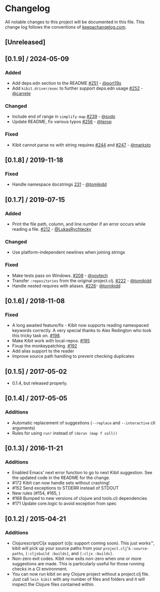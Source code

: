 # Changelog

All notable changes to this project will be documented in this file. This change log follows the conventions of [keepachangelog.com](http://keepachangelog.com).

## [Unreleased]

## [0.1.9] / 2024-05-09

### Added

* Add deps.edn section to the README [#251](https://github.com/clj-commons/kibit/pull/251) - [@port19x](https://github.com/port19x)
* Add `kibit.driver/exec` to further support deps.edn usage [#252](https://github.com/clj-commons/kibit/pull/252) - [@carrete](https://github.com/carrete)

### Changed

* Include end of range in `simplify-map` [#239](https://github.com/clj-commons/kibit/pull/239) - [@svdo](https://github.com/svdo)
* Update README, fix various typos [#256](https://github.com/clj-commons/kibit/pull/256) - [@terop](https://github.com/terop)

### Fixed

* Kibit cannot parse ns with string requires [#244](https://github.com/clj-commons/kibit/pull/244) and [#247](https://github.com/clj-commons/kibit/pull/247) - [@marksto](https://github.com/marksto)

## [0.1.8] / 2019-11-18

### Fixed

* Handle namespace docstrings [231](https://github.com/jonase/kibit/issues/231) - [@tomjkidd](https://github.com/tomjkidd)

## [0.1.7] / 2019-07-15

### Added

* Print the file path, column, and line number if an error occurs while reading a file. [#212](https://github.com/jonase/kibit/pull/212) - [@LukasRychtecky](https://github.com/LukasRychtecky)

### Changed

* Use platform-independent newlines when joining strings

### Fixed

* Make tests pass on Windows. [#208](https://github.com/jonase/kibit/pull/208) - [@voytech](https://github.com/voytech)
* Transfer `:repositories` from the original project.clj. [#222](https://github.com/jonase/kibit/pull/226) - [@tomjkidd](https://github.com/tomjkidd)
* Handle nested requires with aliases. [#226](https://github.com/jonase/kibit/pull/226)- [@tomjkidd](https://github.com/tomjkidd)

## [0.1.6] / 2018-11-08

### Fixed

* A long awaited feature/fix - Kibit now supports reading namespaced keywords correctly. A very special thanks to Alex Redington who took this tricky task on. [#198](https://github.com/jonase/kibit/pull/198).
* Make Kibit work with local-repos. [#195](https://github.com/jonase/kibit/pull/195)
* Fixup the monkeypatching. [#192](https://github.com/jonase/kibit/pull/192)
* Add alias support to the reader
* Improve source path handling to prevent checking duplicates

## [0.1.5] / 2017-05-02

* 0.1.4, but released properly.

## [0.1.4] / 2017-05-05

### Additions

* Automatic replacement of suggestions (`--replace` and `--interactive` cli arguments)
* Rules for using `run!` instead of `(dorun (map f coll))`

## [0.1.3] / 2016-11-21
### Additions

* Enabled Emacs' next error function to go to next Kibit suggestion. See the updated code in the README for the change.
* #172 Kibit can now handle sets without crashing!
* #152 Send exceptions to STDERR instead of STDOUT
* New rules (#154, #165, )
* #168 Bumped to new versions of clojure and tools.cli dependencies
* #171 Update core.logic to avoid exception from spec

## [0.1.2] / 2015-04-21
### Additions
* Clojurescript/Cljx support (cljc support coming soon). This just works™, kibit will pick up your source paths from your `project.clj`'s `:source-paths`, `[:cljsbuild :builds]`, and `[:cljx :builds]`.
* Non-zero exit codes. Kibit now exits non-zero when one or more suggestions are made. This is particularly useful for those running checks in a CI environment.
* You can now run kibit on any Clojure project without a project.clj file. Just call `lein kibit` with any number of files and folders and it will inspect the Clojure files contained within.
